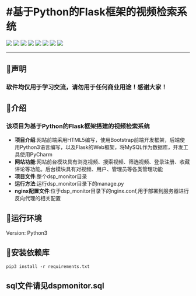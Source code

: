
#基于Python的Flask框架的视频检索系统
===========================
![](https://img.shields.io/badge/Python-3.6.3-green.svg) ![](https://img.shields.io/badge/Flask-0.12.2-green.svg) ![](https://img.shields.io/badge/Flask_MySQLdb-0.2.0-green.svg) ![](https://img.shields.io/badge/Flask_SQLAlchemy-2.3.2-green.svg) ![](https://img.shields.io/badge/WTForms-2.1-green.svg) ![](https://img.shields.io/badge/Werkzeug-0.14.1-green.svg) ![](https://img.shields.io/badge/Flask_WTF-0.14.2-green.svg) ![](https://img.shields.io/badge/Flask_Script-2.0.6-green.svg)  
    
****
## :dolphin:声明
### 软件均仅用于学习交流，请勿用于任何商业用途！感谢大家！
## :dolphin:介绍
### 该项目为基于Python的Flask框架搭建的视频检索系统
- **项目介绍**:网站前端采用HTML5编写，使用Bootstrap前端开发框架，后端使用Python3语言编写，以及Flask的Web框架，将MySQL作为数据库，开发工具使用PyCharm
- **网站功能**:网站前台模块具有浏览视频、搜索视频、筛选视频、登录注册、收藏评论等功能。后台模块具有对视频、用户、管理员等各类管理功能
- **项目文件**:整个dsp_monitor目录
- **运行方法**:运行dsp_monitor目录下的manage.py
- **nginx配置文件**:位于dsp_monitor目录下的nginx.conf,用于部署到服务器进行反向代理的相关配置
## :dolphin:运行环境
Version: Python3
## :dolphin:安装依赖库
```
pip3 install -r requirements.txt
```
## sql文件请见dspmonitor.sql
